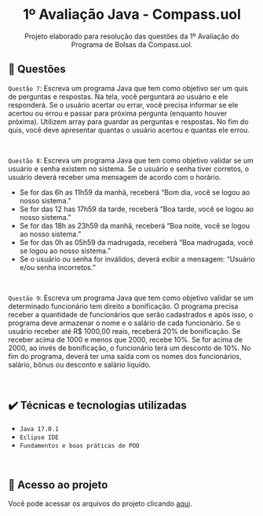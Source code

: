 <h1 align="center"> 1º Avaliação Java - Compass.uol  </h1>

<p align="center"> Projeto elaborado para resolução das questões da 1º Avaliação do Programa de Bolsas da Compass.uol. </p>

## 📝 Questões

 ``Questão 7``: Escreva um programa Java que tem como objetivo ser um quis de perguntas e respostas. Na tela, você perguntará ao usuário e ele responderá. Se o usuário acertar ou errar, você precisa informar se ele acertou ou errou e passar para próxima pergunta (enquanto houver próxima). Utilizem array para guardar as perguntas e respostas. No fim do quis, você deve apresentar quantas o usuário acertou e quantas ele errou.

<br />

``Questão 8``: Escreva um programa Java que tem como objetivo validar se um usuário e senha existem
no sistema. Se o usuário e senha tiver corretos, o usuário deverá receber uma mensagem de
acordo com o horário.

- Se for das 6h as 11h59 da manhã, receberá “Bom dia, você se logou ao nosso sistema.”
- Se for das 12 has 17h59 da tarde, receberá “Boa tarde, você se logou ao nosso sistema.”
- Se for das 18h as 23h59 da manhã, receberá “Boa noite, você se logou ao nosso sistema.”
- Se for das 0h as 05h59 da madrugada, receberá “Boa madrugada, você se logou ao nosso
sistema.”
- Se o usuário ou senha for inválidos, deverá exibir a mensagem: “Usuário e/ou senha
incorretos.”

<br />

``Questão 9``: Escreva um programa Java que tem como objetivo validar se um determinado funcionário
tem direito a bonificação. O programa precisa receber a quantidade de funcionários que
serão cadastrados e após isso, o programa deve armazenar o nome e o salário de cada
funcionário. Se o usuário receber até R$ 1000,00 reais, receberá 20% de bonificação. Se
receber acima de 1000 e menos que 2000, recebe 10%. Se for acima de 2000, ao invés de
bonificação, o funcionário terá um desconto de 10%.
No fim do programa, deverá ter uma saída com os nomes dos funcionários, salário, bônus ou
desconto e salário liquido.

<br />

## ✔️ Técnicas e tecnologias utilizadas

- ``Java 17.0.1``
- `` Eclipse IDE ``
- ``Fundamentos e boas práticas de POO``

<br />

## 📁 Acesso ao projeto
Você pode acessar os arquivos do projeto clicando [aqui](https://github.com/Dayanaferrer/Questoes_Av1/tree/master/Av1%20-%20Questoes%207%2C%208%20e%209/src).
